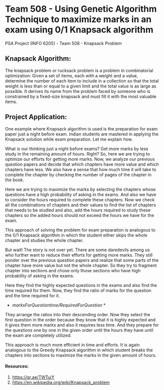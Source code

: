 # Team 508 - Using Genetic Algorithm Technique to maximize marks in an exam using 0/1 Knapsack algorithm 
PSA Project (INFO 6205) - Team 508 - Knapsack Problem

## Knapsack Algorithm:
The knapsack problem or rucksack problem is a problem in combinatorial optimization: Given a set of items, each with a weight and a value, determine the number of each item to include in a collection so that the total weight is less than or equal to a given limit and the total value is as large as possible. It derives its name from the problem faced by someone who is constrained by a fixed-size knapsack and must fill it with the most valuable items.

## Project Application:
One example where Knapsack algorithm is used is the preparation for exam paper just a night before exam. Indian students are mastered in applying the Knapsack solution while exam preparation. Let me explain how.

What is our thinking just a night before exams? Get more marks by less study in the remaining amount of hours. Right? So, here we are trying to optimize our efforts for getting more marks. Now, we analyze our previous question papers and decide that which chapters have more value and which chapters have less. We also have a sense that how much time it will take to complete the chapter by checking the number of pages of the chapter in the book.

Here we are trying to maximize the marks by selecting the chapters whose questions have a high probability of asking in the exams. And also we have to consider the hours required to complete these chapters. Now we check all the combinations of chapters and their values to find the list of chapters that needs to be studied and also, add the hours required to study these chapters so the added hours should not exceed the hours we have for the exam.

This approach of solving the problem for exam preparation is analogous to the 0/1 Knapsack algorithm in which the student either skips the whole chapter and studies the whole chapter.

But wait! The story is not over yet. There are some daredevils among us who further want to reduce their efforts for getting more marks. They still ponder over the previous question papers and realize that some parts of the chapter have more value but not the whole chapter. So they try to fragment chapter into sections and chose only those sections who have high probability of asking in the exams.

Here they find the highly expected questions in the exams and also find the time required for them. Now, they find the ratio of marks for the question and the time required for it.

* *marksForQuestiontime/RequiredForQuestion* *

They arrange the ratios into their descending order. Now they select the first question in the order because they know that it is highly expected and it gives them more marks and also it requires less time. And they prepare for the questions one by one in the given order until the hours they have until the exam are completely utilized.

This approach is much more efficient in time and efforts. It is again analogous to the Greedy Knapsack algorithm in which student breaks the chapters into sections to maximize the marks in the given amount of hours.

#### Resources:
1. https://qr.ae/TWTujY 
2. https://en.wikipedia.org/wiki/Knapsack_problem 
